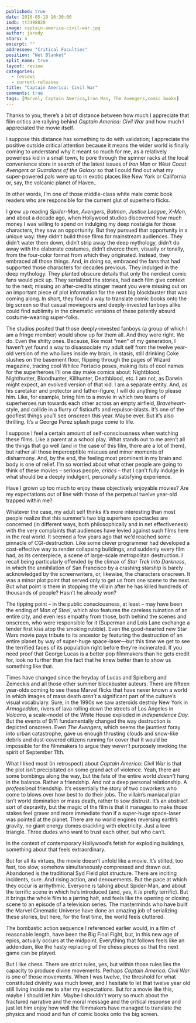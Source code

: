 ```yaml
---
published: true
date: 2016-05-18 16:30:00
imdb: tt3498820
image: captain-america-civil-war.jpg
author: jaredy
stars: 4
excerpt: ""
addressee: "Critical Faculties"
position: "Wet Blanket"
split_name: true
layout: review
categories: 
  - reviews
  - current-releases
title: "Captain America: Civil War"
comments: true
tags: [Marvel, Captain America,Iron Man, The Avengers,comic books]
---
```

Thanks to you, there’s a bit of distance between how much I appreciate that film critics are rallying behind _Captain America: Civil War_ and how much I appreciated the movie itself. 

I suppose this distance has something to do with validation; I appreciate the positive outside critical attention because it means the wider world is finally coming to understand why it meant so much for me, as a relatively powerless kid in a small town, to pore through the spinner racks at the local convenience store in search of the latest issues of _Iron Man_ or _West Coast Avengers_ or _Guardians of the Galaxy_ so that I could find out what my super-powered pals were up to in exotic places like New York or California or, say, the volcanic planet of Haven..  

In other words, I’m one of those middle-class white male comic book readers who are responsible for the current glut of superhero flicks.

I grew up reading _Spider-Man_, _Avengers_, _Batman_, _Justice League_, _X-Men_, and about a decade ago, when Hollywood studios discovered how much money I was willing to spend on indulging my deep nostalgia for those characters, they saw an opportunity. But they pursued that opportunity in a unique way: they didn’t build those films for mainstream audiences. They didn’t water them down, didn’t strip away the deep mythology, didn’t do away with the elaborate costumes, didn’t divorce them, visually or tonally, from the four-color format from which they originated. Instead, they embraced all those things. And, in doing so, embraced the fans that had supported those characters for decades previous. They indulged in the deep mythology. They planted obscure details that only the nerdiest comic fans would pick up. They serialized the stories, had each film give context to the next; missing an after-credits stinger meant you were missing out on an important piece of plot information for the next big blockbuster that was coming along. In short, they found a way to translate comic books onto the big screen so that casual moviegoers and deeply-invested fanboys alike could find sublimity in the cinematic versions of these patently absurd costume-wearing super-folks. 

The studios posited that those deeply-invested fanboys (a group of which I am a fringe member) would show up for them all. And they were right. We do. Even the shitty ones. Because, like most “men” of my generation, I haven’t yet found a way to disassociate my adult self from the twelve year-old version of me who lives inside my brain, in stasis, still drinking Coke slushes on the basement floor, flipping through the pages of Wizard magazine, tracing cool Whilce Portacio poses, making lists of cool names for the superheroes I’ll one day make comics about: Nightblood, Nighthunter, Bloodhunter, Killhunter, Deathblood, etc. I am not, as Darwin might expect, an evolved version of that kid. I am a separate entity. And, as his caretaker and protector and father-figure, I will do anything to please him. Like, for example, bring him to a movie in which two teams of superheroes run towards each other across an empty airfield,  _Braveheart_-style, and collide in a flurry of fisticuffs and repulsor-blasts. It’s one of the goofiest things you’ll see onscreen this year. Maybe ever. But it’s also thrilling. It’s a George Perez splash page come to life. 

I suppose I feel a certain amount of self-consciousness when watching these films. Like a parent at a school play. What stands out to me aren’t all the things that go well (and in the case of this film, there are a lot of them), but rather all those imperceptible miscues and minor moments of disharmony. And, by the end, the feeling most prominent in my brain and body is one of relief. I’m so worried about what other people are going to think of these movies – serious people, _critics_ – that I can’t fully indulge in what should be a deeply indulgent, personally satisfying experience.  

Have I grown up too much to enjoy these objectively enjoyable movies? Are my expectations out of line with those of the perpetual twelve year-old trapped within me?

Whatever the case, my adult self thinks it’s more interesting than most people realize that this summer’s two big superhero spectacles are concerned (in different ways, both philosophically and in net effectiveness) with the very complaints that audiences have levied against such films here in the real world. It seemed a few years ago that we’d reached some pinnacle of CGI-destruction. Like some clever programmer had developed a cost-effective way to render collapsing buildings, and suddenly every film had, as its centerpiece, a scene of large-scale metropolitan destruction. I recall being particularly offended by the climax of _Star Trek_ _Into_ _Darkness_, in which the annihilation of San Francisco by a crashing starship is barely acknowledged by the screenwriters, or, likewise, the characters onscreen. It was a minor plot point that served only to get us from one scene to the next. But what point is there in stopping the villain after he has killed hundreds of thousands of people? Hasn’t he already won? 

The tipping point – in the public consciousness, at least – may have been the ending of _Man of Steel_, which also features the careless ruination of an entire city, and even less empathy from those, both behind the scenes and onscreen, who were responsible for it (Superman and Lois Lane exchange a tender first kiss atop the smoking rubble). Even the good-hearted new Star Wars movie pays tribute to its ancestor by featuring the destruction of an entire planet by way of super-huge space-laser—but this time we get to see the terrified faces of its population right before they’re incinerated. If you need proof that George Lucas is a better pop filmmakers than he gets credit for, look no further than the fact that he knew better than to show us something like that. 

Times have changed since the heyday of Lucas and Spielberg and Zemeckis and all those other summer blockbuster auteurs. There are fifteen year-olds coming to see these Marvel flicks that have never known a world in which images of mass death _aren’t_ a significant part of the culture’s visual vocabulary. Sure, in the 1990s we saw asteroids destroy New York in _Armageddon_, rivers of lava rolling down the streets of Los Angeles in _Volcano_, a scale-model of the White House exploded in _Independence Day_. But the events of 9/11 fundamentally changed the way destruction is depicted onscreen. Even _The Avengers_, which seems the jauntiest foray into urban catastrophe, gave us enough thrusting clouds and snow-like debris and dust-covered citizens running for cover that it would be impossible for the filmmakers to argue they _weren’t_ purposely invoking the spirit of September 11th. 

What I liked most (in retrospect) about _Captain America: Civil War_ is that the plot isn’t precipitated on some grand act of violence. Yeah, there are some bombings along the way, but the fate of the entire world _doesn’t_ hang in the balance. Rather a friendship. And not a deep personal relationship. A _professional_ friendship. It’s essentially the story of two coworkers who come to blows over how best to do their jobs. The villain’s maniacal plan isn’t world domination or mass death, rather to sow distrust. It’s an abstract sort of depravity, but the magic of the film is that it manages to make those stakes feel graver and more immediate than if a super-huge space-laser was pointed at the planet. There are no world engines reversing earth’s gravity, no giant energy domes crackling with electricity. Just a love triangle. Three dudes who want to trust each other, but who can’t.

In the context of contemporary Hollywood’s fetish for exploding buildings, something about that feels extraordinary.

But for all its virtues, the movie doesn’t unfold like a movie. It’s stilted, too fast, too slow, somehow simultaneously compressed and drawn out. Abandoned is the traditional Syd Field plot structure. There are inciting incidents, sure. And rising action, and denouements. But the pace at which they occur is arrhythmic. Everyone is talking about Spider-Man, and about the terrific scene in which he’s introduced (and, yes, it _is_ pretty terrific). But it brings the whole film to a jarring halt, and feels like the opening or closing scene to an episode of a television series. The masterminds who have built the Marvel Cinematic Universe have done an amazing job of serializing these stories, but here, for the first time, the world feels cluttered.  

The bombastic action sequence I referenced earlier would, in a film of reasonable length, have been the Big Final Fight, but, in this new age of epics, actually occurs at the midpoint. Everything that follows feels like an addendum, like the hasty replacing of the chess pieces so that the next game can be played. 

But I like chess. There are strict rules, yes, but within those rules lies the capacity to produce divine movements. Perhaps _Captain America: Civil War_ is one of those movements. When I was twelve, the threshold for what constituted divinity was much lower, and I hesitate to let that twelve year old still living inside me to alter my expectations. But for a movie like this, maybe I should let him. Maybe I shouldn’t worry so much about the fractured narrative and the moral message and the critical response and just let him enjoy how well the filmmakers have managed to translate the physics and mood and fun of comic books onto the big screen. 